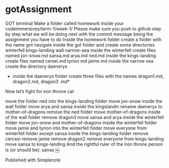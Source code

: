 # gotAssignment

GOT terminal
Make a folder called homework inside your codeimmersives/term-1/week-1/
Please make sure you push to github step by step what we will be doing next with the commit message being the assignment you have to do
Inside the homework folder create a folder with the name got
navigate inside the got folder and create some directories
winterfell
kings-landing
wall
narrow-sea
inside the winterfell create files named
jon-snow.md
sansa.md
arya.md
ned.md
inside the kings-landing create files named
cersei.md
tyrion.md
jaime.md
inside the narrow sea create the directory
daenerys

* inside the daenerys folder create three files with the names dragon1.md, dragon2.md, dragon3 .md*

Now let’s fight for iron throne
cat

move the folder ned into the kings-landing folder
move jon-snow inside the wall folder
move arya and sansa inside the kingslandin
rename daenerys to mother-of-dragons
remove the ned folder
move mother-of-dragons inside of the wall folder
remove dragon3
move sansa and arya inside the winterfell folder
move jon-snow and mother-of-dragons inside the winterfell folder
move jamie and tyrion into the winterfell folder
move everyone from winterfell folder except sansa inside the kings-landing folder
remove cercesi
remove jamie
remove dragon2
remove everyone from kings-landing
move sansa to kings-landing
And the rightful ruler of the iron throne person is (or should be):
sansa ￼

Published with Simplenote
